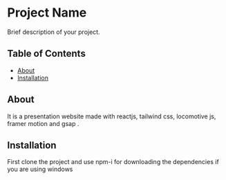 # Project Name

Brief description of your project.

## Table of Contents
- [About](#about)
- [Installation](#installation)



## About
It is a presentation website made with reactjs, tailwind css, locomotive js, framer motion and gsap .

## Installation
First clone the project and use npm-i for downloading the dependencies if you are using windows

